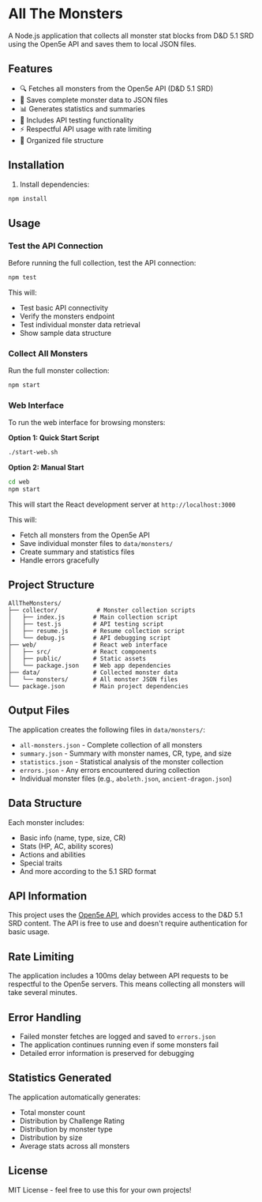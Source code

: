 # All The Monsters

A Node.js application that collects all monster stat blocks from D&D 5.1 SRD using the Open5e API and saves them to local JSON files.

## Features

- 🔍 Fetches all monsters from the Open5e API (D&D 5.1 SRD)
- 💾 Saves complete monster data to JSON files
- 📊 Generates statistics and summaries
- 🧪 Includes API testing functionality
- ⚡ Respectful API usage with rate limiting
- 📁 Organized file structure

## Installation

1. Install dependencies:
```bash
npm install
```

## Usage

### Test the API Connection

Before running the full collection, test the API connection:

```bash
npm test
```

This will:
- Test basic API connectivity
- Verify the monsters endpoint
- Test individual monster data retrieval
- Show sample data structure

### Collect All Monsters

Run the full monster collection:

```bash
npm start
```

### Web Interface

To run the web interface for browsing monsters:

**Option 1: Quick Start Script**
```bash
./start-web.sh
```

**Option 2: Manual Start**
```bash
cd web
npm start
```

This will start the React development server at `http://localhost:3000`

This will:
- Fetch all monsters from the Open5e API
- Save individual monster files to `data/monsters/`
- Create summary and statistics files
- Handle errors gracefully

## Project Structure

```
AllTheMonsters/
├── collector/           # Monster collection scripts
│   ├── index.js        # Main collection script
│   ├── test.js         # API testing script
│   ├── resume.js       # Resume collection script
│   └── debug.js        # API debugging script
├── web/                # React web interface
│   ├── src/            # React components
│   ├── public/         # Static assets
│   └── package.json    # Web app dependencies
├── data/               # Collected monster data
│   └── monsters/       # All monster JSON files
└── package.json        # Main project dependencies
```

## Output Files

The application creates the following files in `data/monsters/`:

- `all-monsters.json` - Complete collection of all monsters
- `summary.json` - Summary with monster names, CR, type, and size
- `statistics.json` - Statistical analysis of the monster collection
- `errors.json` - Any errors encountered during collection
- Individual monster files (e.g., `aboleth.json`, `ancient-dragon.json`)

## Data Structure

Each monster includes:
- Basic info (name, type, size, CR)
- Stats (HP, AC, ability scores)
- Actions and abilities
- Special traits
- And more according to the 5.1 SRD format

## API Information

This project uses the [Open5e API](https://open5e.com/), which provides access to the D&D 5.1 SRD content. The API is free to use and doesn't require authentication for basic usage.

## Rate Limiting

The application includes a 100ms delay between API requests to be respectful to the Open5e servers. This means collecting all monsters will take several minutes.

## Error Handling

- Failed monster fetches are logged and saved to `errors.json`
- The application continues running even if some monsters fail
- Detailed error information is preserved for debugging

## Statistics Generated

The application automatically generates:
- Total monster count
- Distribution by Challenge Rating
- Distribution by monster type
- Distribution by size
- Average stats across all monsters

## License

MIT License - feel free to use this for your own projects! 